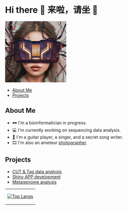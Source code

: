 
<!--
**XuejingLyu/XuejingLyu** is a ✨ _special_ ✨ repository because its `README.md` (this file) appears on your GitHub profile.

Here are some ideas to get you started:

- 🔭 I’m currently working on ...
- 🌱 I’m currently learning ...
- 👯 I’m looking to collaborate on ...
- 🤔 I’m looking for help with ...
- 💬 Ask me about ...
- 📫 How to reach me: ...
- 😄 Pronouns: ...
- ⚡ Fun fact: ...
-->

# Hi there 👋 来啦，请坐 💺

<img src="images/MyNFT.jpeg" alt="My NFT" width="200" height="200">

- [About Me](#about-me)
- [Projects](#projects)

## About Me

- 🕶️ I'm a bioinformatician in progress.
- 💻 I'm currently working on sequencing data analysis.
- 🎸 I'm a guitar player, a singer, and a secret song writer.
- 🎞️ I'm also an ameteur [photographer](https://XuejingLyu.github.io/photography).

## Projects

- [CUT & Tag data analysis](https://github.com/XuejingLyu/cutandtag_shiny)
- [Shiny APP development](https://github.com/XuejingLyu/gviz_shiny)
- [Metagenome analysis](https://github.com/XuejingLyu/16S-rRNA-analysis)


<table>
    </td>
    <td valign="middle">

[![Top Langs](https://github-readme-stats.vercel.app/api/top-langs/?username=XuejingLyu&layout=donut)](https://github.com/anuraghazra/github-readme-stats)

  
  </tr>
</table>
